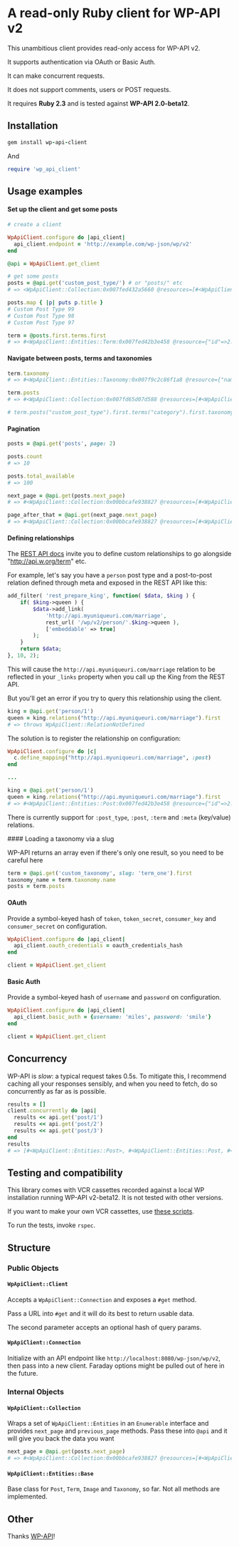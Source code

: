 # A read-only Ruby client for WP-API v2

This unambitious client provides read-only access for WP-API v2.

It supports authentication via OAuth or Basic Auth.

It can make concurrent requests.

It does not support comments, users or POST requests.

It requires **Ruby 2.3** and is tested against **WP-API 2.0-beta12**.

## Installation

```ruby
gem install wp-api-client
```

And

```ruby
require 'wp_api_client'
```

## Usage examples

#### Set up the client and get some posts

```ruby
# create a client

WpApiClient.configure do |api_client|
  api_client.endpoint = 'http://example.com/wp-json/wp/v2'
end

@api = WpApiClient.get_client

# get some posts
posts = @api.get('custom_post_type/') # or "posts/" etc
# => <WpApiClient::Collection:0x007fed432a5660 @resources=[#<WpApiClient::Entities::Post...

posts.map { |p| puts p.title }
# Custom Post Type 99
# Custom Post Type 98
# Custom Post Type 97

term = @posts.first.terms.first
# => #<WpApiClient::Entities::Term:0x007fed42b3e458 @resource={"id"=>2...
```

#### Navigate between posts, terms and taxonomies

```ruby
term.taxonomy
# => #<WpApiClient::Entities::Taxonomy:0x007f9c2c86f1a8 @resource={"name"=>"Custom taxonomy"...

term.posts
# => #<WpApiClient::Collection:0x007fd65d07d588 @resources=[#<WpApiClient::Entities::Post...

# term.posts("custom_post_type").first.terms("category").first.taxonomy... etc etc etc
```

#### Pagination

```ruby
posts = @api.get('posts', page: 2)

posts.count
# => 10

posts.total_available
# => 100

next_page = @api.get(posts.next_page)
# => #<WpApiClient::Collection:0x00bbcafe938827 @resources=[#<WpApiClient::Entities::Post...

page_after_that = @api.get(next_page.next_page)
# => #<WpApiClient::Collection:0x00bbcafe938827 @resources=[#<WpApiClient::Entities::Post...
```

#### Defining relationships

The [REST API docs](http://v2.wp-api.org/extending/linking/) invite you to define
custom relationships to go alongside "http://api.w.org/term" etc.

For example, let's say you have a `person` post type and a post-to-post relation
defined through meta and exposed in the REST API like this:

```php
add_filter( 'rest_prepare_king', function( $data, $king ) {
	if( $king->queen ) {
		$data->add_link(
			'http://api.myuniqueuri.com/marriage',
			rest_url( '/wp/v2/person/'.$king->queen ),
			['embeddable' => true]
		);
	}
	return $data;
}, 10, 2);
```

This will cause the `http://api.myuniqueuri.com/marriage` relation to be reflected
in your `_links` property when you call up the King from the REST API.

But you'll get an error if you try to query this relationship using the client.

```ruby
king = @api.get('person/1')
queen = king.relations("http://api.myuniqueuri.com/marriage").first
# => throws WpApiClient::RelationNotDefined
```

The solution is to register the relationship on configuration:

```ruby
WpApiClient.configure do |c|
  c.define_mapping("http://api.myuniqueuri.com/marriage", :post)
end

...

king = @api.get('person/1')
queen = king.relations("http://api.myuniqueuri.com/marriage").first
# => #<WpApiClient::Entities::Post:0x007fed42b3e458 @resource={"id"=>2...
```

There is currently support for `:post_type`, `:post`, `:term` and `:meta` (key/value) relations.

#### Loading a taxonomy via a slug

WP-API returns an array even if there's only one result, so you need to be careful here

```ruby
term = @api.get('custom_taxonomy', slug: 'term_one').first
taxonomy_name = term.taxonomy.name
posts = term.posts
```

#### OAuth

Provide a symbol-keyed hash of `token`, `token_secret`, `consumer_key` and `consumer_secret` on configuration.

```ruby
WpApiClient.configure do |api_client|
  api_client.oauth_credentials = oauth_credentials_hash
end

client = WpApiClient.get_client
```

#### Basic Auth

Provide a symbol-keyed hash of `username` and `password` on configuration.

```ruby
WpApiClient.configure do |api_client|
  api_client.basic_auth = {username: 'miles', password: 'smile'}
end

client = WpApiClient.get_client
```

## Concurrency

WP-API is _slow_: a typical request takes 0.5s. To mitigate this, I recommend
caching all your responses sensibly, and when you need to fetch, do so concurrently
as far as is possible.

```ruby
results = []
client.concurrently do |api|
  results << api.get('post/1')
  results << api.get('post/2')
  results << api.get('post/3')
end
results
# => [#<WpApiClient::Entities::Post>, #<WpApiClient::Entities::Post, #<WpApiClient::Entities::Post>]
```

## Testing and compatibility

This library comes with VCR cassettes recorded against a local WP installation
running WP-API v2-beta12. It is not tested with other versions.

If you want to make your own VCR cassettes, use [these scripts](https://github.com/duncanjbrown/WP-REST-Test).

To run the tests, invoke `rspec`.

## Structure

### Public Objects

#### `WpApiClient::Client`

Accepts a `WpApiClient::Connection` and exposes a `#get` method.

Pass a URL into `#get` and it will do its best to return usable data.

The second parameter accepts an optional hash of query params.

#### `WpApiClient::Connection`

Initialize with an API endpoint like `http://localhost:8080/wp-json/wp/v2`, then
pass into a new client. Faraday options might be pulled out of here in the future.

### Internal Objects

#### `WpApiClient::Collection`

Wraps a set of `WpApiClient::Entities` in an `Enumerable` interface and provides `next_page`
and `previous_page` methods. Pass these into `@api` and it will give you back the
data you want

```ruby
next_page = @api.get(posts.next_page)
# => #<WpApiClient::Collection:0x00bbcafe938827 @resources=[#<WpApiClient::Entities::Post...
```

#### `WpApiClient::Entities::Base`

Base class for `Post`, `Term`, `Image` and `Taxonomy`, so far. Not all methods are implemented.

## Other

Thanks [WP-API](https://github.com/WP-API/WP-API)!
